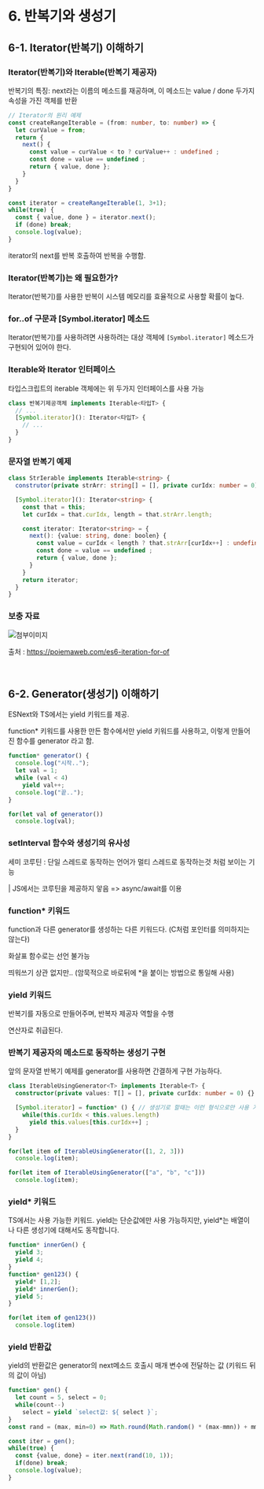 # 6. 반복기와 생성기

## 6-1. Iterator(반복기) 이해하기

### Iterator(반복기)와 Iterable(반복기 제공자)

반복기의 특징: next라는 이름의 메소드를 재공하며, 이 메소드는 value / done 두가지 속성을 가진 객체를 반환

```ts
// Iterator의 원리 예제
const createRangeIterable = (from: number, to: number) => {
  let curValue = from;
  return {
    next() {
      const value = curValue < to ? curValue++ : undefined ;
      const done = value == undefined ;
      return { value, done };
    }
  }
}

const iterator = createRangeIterable(1, 3+1);
while(true) {
  const { value, done } = iterator.next();
  if (done) break;
  console.log(value);
}
```

iterator의 next를 반복 호출하여 반복을 수행함.

### Iterator(반복기)는 왜 필요한가?

Iterator(반복기)를 사용한 반복이 시스템 메모리를 효율적으로 사용할 확률이 높다.

### for..of 구문과 [Symbol.iterator] 메소드

Iterator(반복기)를 사용하려면 사용하려는 대상 객체에 `[Symbol.iterator]` 메소드가 구현되어 있어야 한다.

### Iterable<T>와 Iterator<T> 인터페이스

타입스크립트의 iterable 객체에는 위 두가지 인터페이스를 사용 가능

```ts
class 반복기제공객체 implements Iterable<타입T> {
  // ...
  [Symbol.iterator](): Iterator<타입T> {
    // ...    
  }
}
```

### 문자열 반복기 예제

```ts
class StrIerable implements Iterable<string> {
  construtor(private strArr: string[] = [], private curIdx: number = 0) {}

  [Symbol.iterator](): Iterator<string> {
    const that = this;
    let curIdx = that.curIdx, length = that.strArr.length;

    const iterator: Iterator<string> = {
      next(): {value: string, done: boolen} {
        const value = curIdx < length ? that.strArr[curIdx++] : undefined ;
        const done = value == undefined ;
        return { value, done };
      }
    }
    return iterator;
  }
}
```

### 보충 자료

![첨부이미지](https://poiemaweb.com/img/iteration-protocol-interface.png)

출처 : https://poiemaweb.com/es6-iteration-for-of

<br/>

## 6-2. Generator(생성기) 이해하기

ESNext와 TS에서는 yield 키워드를 제공.

function* 키워드를 사용한 만든 함수에서만 yield 키워드를 사용하고, 이렇게 만들어진 함수를 generator 라고 함.

```ts 
function* generator() {
  console.log("시작..");
  let val = 1;
  while (val < 4)
    yield val++;
  console.log("끝..");
}

for(let val of generator()) 
  console.log(val);
```

### setInterval 함수와 생성기의 유사성

세미 코루틴 : 단일 스레드로 동작하는 언어가 멀티 스레드로 동작하는것 처럼 보이는 기능

| JS에서는 코루틴을 제공하지 앟음 => async/await를 이용


### function* 키워드

function과 다른 generator를 생성하는 다른 키워드다. (C처럼 포인터를 의미하지는 않는다)

화살표 함수로는 선언 불가능

띄워쓰기 상관 없지만.. (암묵적으로 바로뒤에 *을 붙이는 방법으로 통일해 사용)

### yield 키워드

반복기를 자동으로 만들어주며, 반복자 제공자 역할을 수행

연산자로 취급된다.

### 반복기 제공자의 메소드로 동작하는 생성기 구현

앞의 문자열 반복기 예제를 generator를 사용하면 간결하게 구현 가능하다.

```ts
class IterableUsingGenerator<T> implements Iterable<T> {
  constructor(private values: T[] = [], private curIdx: number = 0) {}

  [Symbol.iterator] = function* () { // 생성기로 할때는 이런 형식으로만 사용 가능
    while(this.curIdx < this.values.length)
      yield this.values[this.curIdx++] ;
  }
}

for(let item of IterableUsingGenerator([1, 2, 3]))
  console.log(item);

for(let item of IterableUsingGenerator(["a", "b", "c"]))
  console.log(item);
```

### yield* 키워드

TS에서는 사용 가능한 키워드. yield는 단순값에만 사용 가능하지만, yield*는 배열이나 다른 생성기에 대해서도 동작합니다.

```ts
function* innerGen() {
  yield 3;
  yield 4;
} 
function* gen123() {
  yield* [1,2];
  yield* innerGen();
  yield 5;
}

for(let item of gen123()) 
  console.log(item)
```

### yield 반환값

yield의 반환값은 generator의 next메소드 호출시 매개 변수에 전달하는 값 (키워드 뒤의 값이 아님)

```ts
function* gen() {
  let count = 5, select = 0;
  while(count--)
    select = yield `select값: ${ select }`;
}
const rand = (max, min=0) => Math.round(Math.random() * (max-mmn)) + mmn ;

const iter = gen();
while(true) {
  const {value, done} = iter.next(rand(10, 1));
  if(done) break;
  console.log(value);
}
```